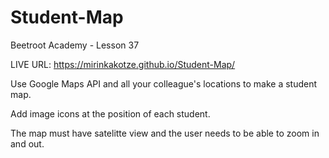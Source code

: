 # Student-Map
Beetroot Academy - Lesson 37

LIVE URL: https://mirinkakotze.github.io/Student-Map/

Use Google Maps API and all your colleague's locations to make a student map.

Add image icons at the position of each student.

The map must have satelitte view and the user needs to be able to zoom in and out.
